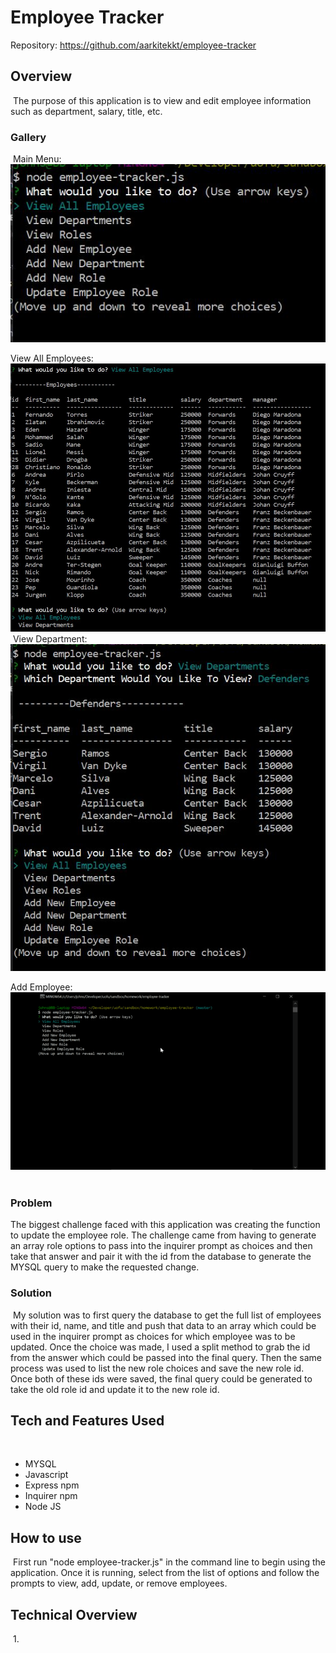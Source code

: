 # Employee Tracker

Repository: https://github.com/aarkitekkt/employee-tracker

## Overview
​
The purpose of this application is to view and edit employee information such as department, salary, title, etc. 
​
### Gallery
​
Main Menu:
![Main](assets/screen-captures/main.JPG "Main Menu")

View All Employees:
![All Employees](assets/screen-captures/employees.JPG "View All Employees")
​
View Department:
![Department](assets/screen-captures/department.JPG "View Department")

Add Employee:
![Add Employee](assets/screen-captures/addEmployee.gif "Add New Employee")
​
### Problem

The biggest challenge faced with this application was creating the function to update the employee role.  The challenge came from having to generate an array role options to pass into the inquirer prompt as choices and then take that answer and pair it with the id from the database to generate the MYSQL query to make the requested change.

### Solution
​
My solution was to first query the database to get the full list of employees with their id, name, and title and push that data to an array which could be used in the inquirer prompt as choices for which employee was to be updated.  Once the choice was made, I used a split method to grab the id from the answer which could be passed into the final query.  Then the same process was used to list the new role choices and save the new role id.  Once both of these ids were saved, the final query could be generated to take the old role id and update it to the new role id. 

## Tech and Features Used
​
* MYSQL
* Javascript
* Express npm
* Inquirer npm
* Node JS
​
## How to use
​
First run "node employee-tracker.js" in the command line to begin using the application.  Once it is running, select from the list of options and follow the prompts to view, add, update, or remove employees. 
​
## Technical Overview
​
1. 
